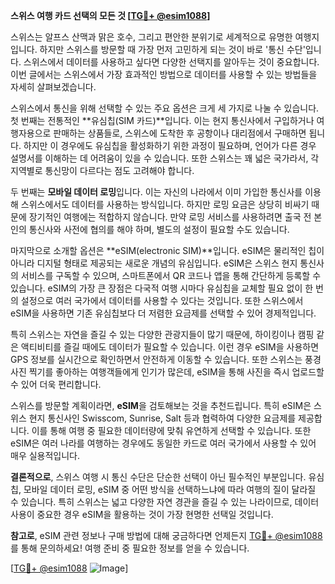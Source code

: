 **스위스 여행 카드 선택의 모든 것 [[TG💪+ @esim1088](https://t.me/s/esim1088)]**

스위스는 알프스 산맥과 맑은 호수, 그리고 편안한 분위기로 세계적으로 유명한 여행지입니다. 하지만 스위스를 방문할 때 가장 먼저 고민하게 되는 것이 바로 '통신 수단'입니다. 스위스에서 데이터를 사용하고 싶다면 다양한 선택지를 알아두는 것이 중요합니다. 이번 글에서는 스위스에서 가장 효과적인 방법으로 데이터를 사용할 수 있는 방법들을 자세히 살펴보겠습니다.

스위스에서 통신을 위해 선택할 수 있는 주요 옵션은 크게 세 가지로 나눌 수 있습니다. 첫 번째는 전통적인 **유심칩(SIM 카드)**입니다. 이는 현지 통신사에서 구입하거나 여행자용으로 판매하는 상품들로, 스위스에 도착한 후 공항이나 대리점에서 구매하면 됩니다. 하지만 이 경우에도 유심칩을 활성화하기 위한 과정이 필요하며, 언어가 다른 경우 설명서를 이해하는 데 어려움이 있을 수 있습니다. 또한 스위스는 꽤 넓은 국가라서, 각 지역별로 통신망이 다르다는 점도 고려해야 합니다.

두 번째는 **모바일 데이터 로밍**입니다. 이는 자신의 나라에서 이미 가입한 통신사를 이용해 스위스에서도 데이터를 사용하는 방식입니다. 하지만 로밍 요금은 상당히 비싸기 때문에 장기적인 여행에는 적합하지 않습니다. 만약 로밍 서비스를 사용하려면 출국 전 본인의 통신사와 사전에 협의를 해야 하며, 별도의 설정이 필요할 수도 있습니다.

마지막으로 소개할 옵션은 **eSIM(electronic SIM)**입니다. eSIM은 물리적인 칩이 아니라 디지털 형태로 제공되는 새로운 개념의 유심입니다. eSIM은 스위스 현지 통신사의 서비스를 구독할 수 있으며, 스마트폰에서 QR 코드나 앱을 통해 간단하게 등록할 수 있습니다. eSIM의 가장 큰 장점은 다국적 여행 시마다 유심칩을 교체할 필요 없이 한 번의 설정으로 여러 국가에서 데이터를 사용할 수 있다는 것입니다. 또한 스위스에서 eSIM을 사용하면 기존 유심칩보다 더 저렴한 요금제를 선택할 수 있어 경제적입니다.

특히 스위스는 자연을 즐길 수 있는 다양한 관광지들이 많기 때문에, 하이킹이나 캠핑 같은 액티비티를 즐길 때에도 데이터가 필요할 수 있습니다. 이런 경우 eSIM을 사용하면 GPS 정보를 실시간으로 확인하면서 안전하게 이동할 수 있습니다. 또한 스위스는 풍경 사진 찍기를 좋아하는 여행객들에게 인기가 많은데, eSIM을 통해 사진을 즉시 업로드할 수 있어 더욱 편리합니다.

스위스를 방문할 계획이라면, **eSIM**을 검토해보는 것을 추천드립니다. 특히 eSIM은 스위스 현지 통신사인 Swisscom, Sunrise, Salt 등과 협력하여 다양한 요금제를 제공합니다. 이를 통해 여행 중 필요한 데이터량에 맞춰 유연하게 선택할 수 있습니다. 또한 eSIM은 여러 나라를 여행하는 경우에도 동일한 카드로 여러 국가에서 사용할 수 있어 매우 실용적입니다.

**결론적으로**, 스위스 여행 시 통신 수단은 단순한 선택이 아닌 필수적인 부분입니다. 유심칩, 모바일 데이터 로밍, eSIM 중 어떤 방식을 선택하느냐에 따라 여행의 질이 달라질 수 있습니다. 특히 스위스는 넓고 다양한 자연 경관을 즐길 수 있는 나라이므로, 데이터 사용이 중요한 경우 eSIM을 활용하는 것이 가장 현명한 선택일 것입니다.

**참고로**, eSIM 관련 정보나 구매 방법에 대해 궁금하다면 언제든지 [TG💪+ @esim1088](https://t.me/s/esim1088)를 통해 문의하세요! 여행 준비 중 필요한 정보를 얻을 수 있습니다. 

[[TG💪+ @esim1088](https://t.me/s/esim1088) ![Image](https://i.postimg.cc/Y0z9fWf4/image.png)]